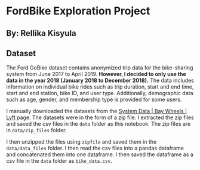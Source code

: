 # FordBike Exploration Project

## By: Rellika Kisyula

## Dataset

The Ford GoBike dataset contains anonymized trip data for the bike-sharing system from June 2017 to April 2019. **However, I decided to only use the data in the year 2018 (January 2018 to December 2018).** The data includes information on individual bike rides such as trip duration, start and end time, start and end station, bike ID, and user type. Additionally, demographic data such as age, gender, and membership type is provided for some users.

I manually downloaded the datasets from the [System Data | Bay Wheels | Lyft](https://www.lyft.com/bikes/bay-wheels/system-data) page. The datasets were in the form of a zip file. I extracted the zip files and saved the csv files in the `data` folder as this notebook. The zip files are in `data/zip_files` folder.

I then unzipped the files using `zipfile` and saved them in the `data/data_files` folder. I then read the csv files into a pandas dataframe and concatenated them into one dataframe. I then saved the dataframe as a csv file in the `data` folder as `bike_data.csv`.
